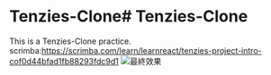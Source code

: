 # Tenzies-Clone# Tenzies-Clone

This is a Tenzies-Clone practice.<br/>
scrimba:https://scrimba.com/learn/learnreact/tenzies-project-intro-cof0d44bfad1fb88293fdc9d1
![最終效果](https://github.com/Greendayy/Tenzies-Clone/blob/main/public/291662603440_.pic.jpg)
